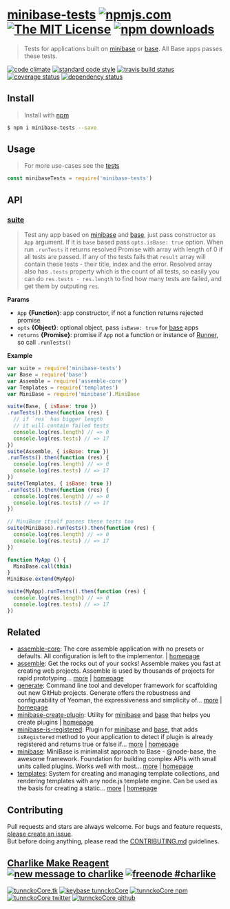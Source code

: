 # [minibase-tests][author-www-url] [![npmjs.com][npmjs-img]][npmjs-url] [![The MIT License][license-img]][license-url] [![npm downloads][downloads-img]][downloads-url] 

> Tests for applications built on [minibase][] or [base][]. All Base apps passes these tests.

[![code climate][codeclimate-img]][codeclimate-url] [![standard code style][standard-img]][standard-url] [![travis build status][travis-img]][travis-url] [![coverage status][coveralls-img]][coveralls-url] [![dependency status][david-img]][david-url]

## Install
> Install with [npm](https://www.npmjs.com/)

```sh
$ npm i minibase-tests --save
```

## Usage
> For more use-cases see the [tests](./test.js)

```js
const minibaseTests = require('minibase-tests')
```

## API

### [suite](index.js#L78)
> Test any app based on [minibase][] and [base][], just pass constructor as `App` argument. If it is `base` based pass `opts.isBase: true` option. When run `.runTests` it returns resolved Promise with array with length of 0 if all tests are passed. If any of the tests fails that `result` array will contain these tests - their title, index and the error. Resolved array also has `.tests` property which is the count of all tests, so easily you can do `res.tests - res.length` to find how many tests are failed, and get them by outputing `res`.

**Params**

* `App` **{Function}**: app constructor, if not a function returns rejected promise    
* `opts` **{Object}**: optional object, pass `isBase: true` for [base][] apps    
* `returns` **{Promise}**: promise if `App` not a function or instance of [Runner](./runner.js), so call `.runTests()`  

**Example**

```js
var suite = require('minibase-tests')
var Base = require('base')
var Assemble = require('assemble-core')
var Templates = require('templates')
var MiniBase = require('minibase').MiniBase

suite(Base, { isBase: true })
.runTests().then(function (res) {
  // if `res` has bigger length
  // it will contain failed tests
  console.log(res.length) // => 0
  console.log(res.tests) // => 17
})
suite(Assemble, { isBase: true })
.runTests().then(function (res) {
  console.log(res.length) // => 0
  console.log(res.tests) // => 17
})
suite(Templates, { isBase: true })
.runTests().then(function (res) {
  console.log(res.length) // => 0
  console.log(res.tests) // => 17
})

// MiniBase itself passes these tests too
suite(MiniBase).runTests().then(function (res) {
  console.log(res.length) // => 0
  console.log(res.tests) // => 17
})

function MyApp () {
  MiniBase.call(this)
}
MiniBase.extend(MyApp)

suite(MyApp).runTests().then(function (res) {
  console.log(res.length) // => 0
  console.log(res.tests) // => 17
})
```

## Related
- [assemble-core](https://www.npmjs.com/package/assemble-core): The core assemble application with no presets or defaults. All configuration is left to the implementor. | [homepage](https://github.com/assemble/assemble-core "The core assemble application with no presets or defaults. All configuration is left to the implementor.")
- [assemble](https://www.npmjs.com/package/assemble): Get the rocks out of your socks! Assemble makes you fast at creating web projects. Assemble is used by thousands of projects for rapid prototyping… [more](https://github.com/assemble/assemble) | [homepage](https://github.com/assemble/assemble "Get the rocks out of your socks! Assemble makes you fast at creating web projects. Assemble is used by thousands of projects for rapid prototyping, creating themes, scaffolds, boilerplates, e-books, UI components, API documentation, blogs, building websit")
- [generate](https://www.npmjs.com/package/generate): Command line tool and developer framework for scaffolding out new GitHub projects. Generate offers the robustness and configurability of Yeoman, the expressiveness and simplicity of… [more](https://github.com/generate/generate) | [homepage](https://github.com/generate/generate "Command line tool and developer framework for scaffolding out new GitHub projects. Generate offers the robustness and configurability of Yeoman, the expressiveness and simplicity of Slush, and more powerful flow control and composability than either.")
- [minibase-create-plugin](https://www.npmjs.com/package/minibase-create-plugin): Utility for [minibase][] and [base][] that helps you create plugins | [homepage](https://github.com/node-minibase/minibase-create-plugin#readme "Utility for [minibase][] and [base][] that helps you create plugins")
- [minibase-is-registered](https://www.npmjs.com/package/minibase-is-registered): Plugin for [minibase][] and [base][], that adds `isRegistered` method to your application to detect if plugin is already registered and returns true or false if… [more](https://github.com/node-minibase/minibase-is-registered#readme) | [homepage](https://github.com/node-minibase/minibase-is-registered#readme "Plugin for [minibase][] and [base][], that adds `isRegistered` method to your application to detect if plugin is already registered and returns true or false if named plugin is already registered on the instance.")
- [minibase](https://www.npmjs.com/package/minibase): MiniBase is minimalist approach to Base - @node-base, the awesome framework. Foundation for building complex APIs with small units called plugins. Works well with most… [more](https://github.com/node-minibase/minibase#readme) | [homepage](https://github.com/node-minibase/minibase#readme "MiniBase is minimalist approach to Base - @node-base, the awesome framework. Foundation for building complex APIs with small units called plugins. Works well with most of the already existing [base][] plugins.")
- [templates](https://www.npmjs.com/package/templates): System for creating and managing template collections, and rendering templates with any node.js template engine. Can be used as the basis for creating a static… [more](https://github.com/jonschlinkert/templates) | [homepage](https://github.com/jonschlinkert/templates "System for creating and managing template collections, and rendering templates with any node.js template engine. Can be used as the basis for creating a static site generator or blog framework.")

## Contributing
Pull requests and stars are always welcome. For bugs and feature requests, [please create an issue](https://github.com/node-minibase/minibase-tests/issues/new).  
But before doing anything, please read the [CONTRIBUTING.md](./CONTRIBUTING.md) guidelines.

## [Charlike Make Reagent](http://j.mp/1stW47C) [![new message to charlike][new-message-img]][new-message-url] [![freenode #charlike][freenode-img]][freenode-url]

[![tunnckoCore.tk][author-www-img]][author-www-url] [![keybase tunnckoCore][keybase-img]][keybase-url] [![tunnckoCore npm][author-npm-img]][author-npm-url] [![tunnckoCore twitter][author-twitter-img]][author-twitter-url] [![tunnckoCore github][author-github-img]][author-github-url]

[base]: https://github.com/node-base/base
[minibase]: https://github.com/node-minibase/minibase

[npmjs-url]: https://www.npmjs.com/package/minibase-tests
[npmjs-img]: https://img.shields.io/npm/v/minibase-tests.svg?label=minibase-tests

[license-url]: https://github.com/node-minibase/minibase-tests/blob/master/LICENSE
[license-img]: https://img.shields.io/npm/l/minibase-tests.svg

[downloads-url]: https://www.npmjs.com/package/minibase-tests
[downloads-img]: https://img.shields.io/npm/dm/minibase-tests.svg

[codeclimate-url]: https://codeclimate.com/github/node-minibase/minibase-tests
[codeclimate-img]: https://img.shields.io/codeclimate/github/node-minibase/minibase-tests.svg

[travis-url]: https://travis-ci.org/node-minibase/minibase-tests
[travis-img]: https://img.shields.io/travis/node-minibase/minibase-tests/master.svg

[coveralls-url]: https://coveralls.io/r/node-minibase/minibase-tests
[coveralls-img]: https://img.shields.io/coveralls/node-minibase/minibase-tests.svg

[david-url]: https://david-dm.org/node-minibase/minibase-tests
[david-img]: https://img.shields.io/david/node-minibase/minibase-tests.svg

[standard-url]: https://github.com/feross/standard
[standard-img]: https://img.shields.io/badge/code%20style-standard-brightgreen.svg

[author-www-url]: http://www.tunnckocore.tk
[author-www-img]: https://img.shields.io/badge/www-tunnckocore.tk-fe7d37.svg

[keybase-url]: https://keybase.io/tunnckocore
[keybase-img]: https://img.shields.io/badge/keybase-tunnckocore-8a7967.svg

[author-npm-url]: https://www.npmjs.com/~tunnckocore
[author-npm-img]: https://img.shields.io/badge/npm-~tunnckocore-cb3837.svg

[author-twitter-url]: https://twitter.com/tunnckoCore
[author-twitter-img]: https://img.shields.io/badge/twitter-@tunnckoCore-55acee.svg

[author-github-url]: https://github.com/tunnckoCore
[author-github-img]: https://img.shields.io/badge/github-@tunnckoCore-4183c4.svg

[freenode-url]: http://webchat.freenode.net/?channels=charlike
[freenode-img]: https://img.shields.io/badge/freenode-%23charlike-5654a4.svg

[new-message-url]: https://github.com/tunnckoCore/ama
[new-message-img]: https://img.shields.io/badge/ask%20me-anything-green.svg

